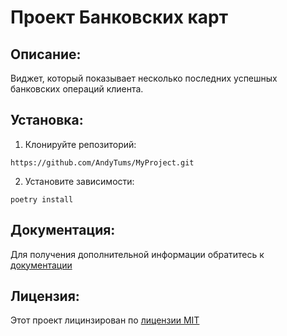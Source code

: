 # Проект Банковских карт

## Описание:

Виджет, который показывает несколько последних успешных банковских операций клиента. 

## Установка:

1. Клонируйте репозиторий:
```
https://github.com/AndyTums/MyProject.git
```
2. Установите зависимости: 
```
poetry install
```

## Документация: 
Для получения дополнительной информации обратитесь к [документации](README.md)

## Лицензия: 
Этот проект лицинзирован по [лицензии MIT](LICENSES)

